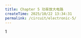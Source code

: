 ```yaml
---
title: Chapter 5 功率放大电路
createTime: 2025/10/22 13:34:31
permalink: /circuit/electronic-5/
---
```


1



